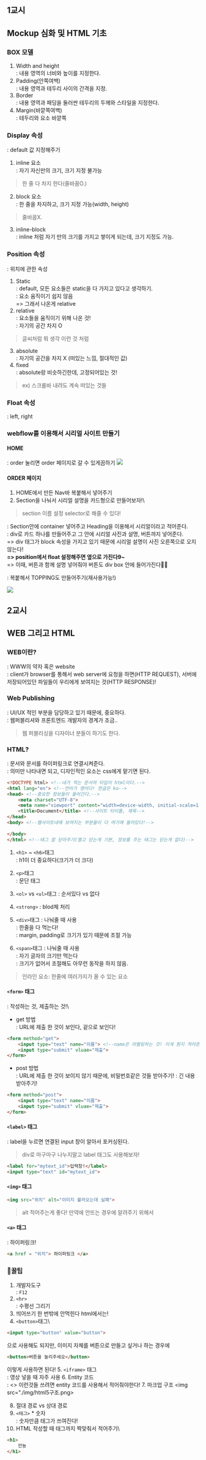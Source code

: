 ## 1교시
## Mockup 심화 및 HTML 기초
### BOX 모델
1. Width and height\
: 내용 영역의 너비와 높이를 지정한다.
2. Padding(안쪽여백)\
: 내용 영역과 테두리 사이의 간격을 지정.
3. Border\
: 내용 영역과 패딩을 둘러싼 테두리의 두께와 스타일을 지정한다.
4. Margin(바깥쪽여백)\
: 테두리와 요소 바깥쪽

### Display 속성
: default 값 지정해주기
1. inline 요소\
: 자기 자신만의 크기, 크기 지정 불가능
> 한 줄 다 차지 한다(줄바꿈O.)

2. block 요소\
: 한 줄을  차지하고, 크기 지정 가능(width, height)
> 줄바꿈X.

3. inline-block\
: inline 처럼 자기 만의 크기를 가지고 쌓이게 되는데, 크기 지정도 가능.

### Position 속성
: 위치에 관한 속성
1. Static\
: default, 모든 요소들은 static을 다 가지고 있다고 생각하기.\
: 요소 움직이기 쉽지 않음\
=> 그래서 나온게 relative
2. relative\
: 요소들을 움직이기 위해 나온 것!\
: 자기의 공간 차지 O
> 글씨처럼 뭐 생각 이런 것 처럼
3. absolute\
: 자기의 공간을 차지 X (떠있는 느낌, 절대적인 값)
4. fixed\
: absolute랑 비슷하긴한데, 고정되어있는 것!
> ex) 스크롤바 내려도 계속 떠있는 것들

### Float 속성
: left, right

### webflow를 이용해서 시리얼 사이트 만들기
#### HOME
: order 눌리면 order 페이지로 갈 수 있게끔하기
<img src='./img/webflow_cereal_home.PNG'>

#### ORDER 페이지
1. HOME에서 만든 Nav바 복붙해서 넣어주기
2. Section을 나눠서 시리얼 설명을 카드형으로 만들어보자!\
> section 이름 설정 selector로 해줄 수 있다!

: Section안에 container 넣어주고 Heading을 이용해서 시리얼이라고 적어준다.\
: div로 카드 하나를 만들어주고 그 안에 시리얼 사진과 설명, 버튼까지 넣어준다.\
=> div 태그가 block 속성을 가지고 있기 때문에 시리얼 설명이 사진 오른쪽으로 오지 않는다!\
__=> position에서 float 설정해주면 옆으로 가진다9~__\
=> 이때, 버튼과 함께 설명 넣어줘야 버튼도 div box 안에 들어가진다🧙‍♂️

: 복붙해서 TOPPING도 만들어주기(재사용가능!)

<img src='./img/webflow_cereal_order.PNG'>

## 2교시
## WEB 그리고 HTML
### WEB이란?
: WWW의 약자 혹은 website\
: client가 browser를 통해서 web server에 요청을 하면(HTTP REQUEST), 서버에 저장되어있던 파일들이 우리에게 보여지는 것(HTTP RESPONSE)!
### Web Publishing
: UI/UX 적인 부분을 담당하고 있기 때문에, 중요하다.\
: 웹퍼블리셔와 프론트엔드 개발자의 경계가 조금..
> 웹 퍼블리싱을 디자이너 분들이 하기도 한다.

### HTML?
: 문서와 문서를 하이퍼링크로 연결시켜준다.\
: 의미만 나타내면 되고, 디자인적인 요소는 css에게 맡기면 된다.
``` html
<!DOCTYPE html> <!--내가 적는 문서의 타입이 html이다.-->
<html lang="en"> <!--언어가 영어다! 한글은 ko-->
<head> <!--중요한 정보들이 들어간다.-->
    <meta charset="UTF-8">
    <meta name="viewport" content="width=device-width, initial-scale=1.0"> <!--웹사이트가 내 디바이스에 어디에 맞춰서 보여지는가! 그런 설정-->
    <title>Document</title> <!--사이트 타이틀, 제목-->
</head>
<body> <!--웹사이트내에 보여지는 부분들이 다 여기에 들어있다!-->
    
</body>
</html> <!--태그 잘 닫아주기(열고 닫는게 기본, 정보를 주는 태그는 닫는게 없다)-->
```
1. ```<h1>``` ~ ```<h6>```태그\
: h1이 더 중요하다(크기가 더 크다)
2. ```<p>```태그\
: 문단 태그
3. ```<ol>``` vs ```<ul>```태그
: 순서있다 vs 없다
4. ```<strong>```
: blod체 처리

5. ```<div>```태그
: 나눠줄 때 사용\
: 한줄을 다 먹는다!\
: margin, padding로 크기가 있기 때문에 조절 가능
6. ```<span>```태그
: 나눠줄 때 사용\
: 자기 글자의 크기만 먹는다\
: 크기가 없어서 조절해도 아무런 동작을 하지 않음.
> 인라인 요소: 한줄에 여러가지가 올 수 있는 요소

#### ```<form>``` 태그
: 작성하는 것, 제출하는 것!\
- get 방법\
: URL에 제출 한 것이 보인다, 겉으로 보인다!
``` html
<form method="get">
    <input type="text" name="이름"> <!--name은 라벨링하는 것! 이게 뭔지 적어준다고 생각하기.-->
    <input type="submit" vluae="제출">
</form>
```    
- post 방법\
: URL에 제출 한 것이 보이지 않기 때문에, 비밀번호같은 것들 받아주기!
: 긴 내용 받아주기!
``` html
<form method="post">
    <input type="text" name="이름">
    <input type="submit" vluae="제출">
</form>
``` 

#### ```<label>``` 태그
: label을 누르면 연결된 input 창이 알아서 포커싱된다.
> div로 마구마구 나누지말고 label 태그도 사용해보자!
``` html
<label for="mytext_id">입력창!</label>
<input type="text" id="mytext_id">
```

#### ```<img>``` 태그
``` html
<img src="위치" alt="이미지 불러오는데 실패">
```
> alt 적어주는게 좋다! 만약에 안뜨는 경우에 알려주기 위해서

#### ```<a>``` 태그
: 하이퍼링크!
``` html
<a href = "위치"> 하이퍼링크 </a>
```

### 🍯꿀팁
1. 개발자도구\
: ```F12```
2. ```<hr>```\
: 수평선 그리기
3. 띄어쓰기 한 번밖에 안먹힌다 html에서는!
4. ```<button>```태그\
``` html
<input type="button" value="button">
```
으로 사용해도 되지만, 이미지 자체를 버튼으로 만들고 싶거나 하는 경우에
``` html
<button>버튼을 눌리주세오</button>
```
이렇게 사용하면 된다!
5. ```<iframe>``` 태그\
: 영상 넣을 때 자주 사용
6. Entity 코드\
: <> 이런것들 쓰려면 entity 코드를 사용해서 적어줘야한다!
7. 마크업 구조
<img src="./img/html5구조.png>

8. 절대 경로 vs 상대 경로
9. ```<태그>``` * 숫자\
: 숫자만큼 태그가 쓰여진다!
10. HTML 작성할 때 태그까지 짝맞춰서 적어주기\
``` html
<h1>
    안뇽
</h1>
```
